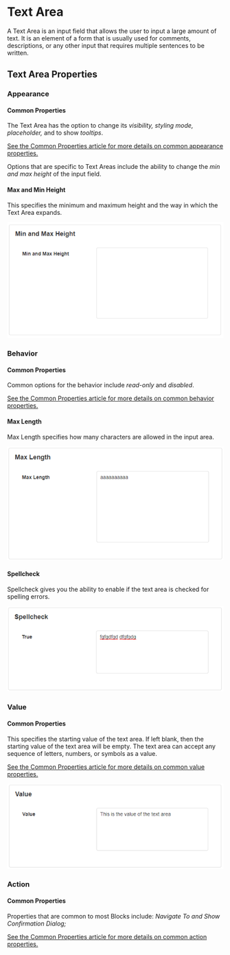 # Text Area

A Text Area is an input field that allows the user to input a large amount of text. It is an element of a form that is usually used for comments, descriptions, or any other input that requires multiple sentences to be written.

## Text Area Properties

### Appearance

#### Common Properties

The Text Area has the option to change its _visibility, styling mode, placeholder,_ and to show _tooltips_.&#x20;

[See the Common Properties article for more details on common appearance properties.](../common-properties.md#appearance)

Options that are specific to Text Areas include the ability to change the _min and max height_ of the input field.

#### Max and Min Height

This specifies the minimum and maximum height and the way in which the Text Area expands. &#x20;

![](<../../.gitbook/assets/image (742).png>)

### Behavior

#### Common Properties

Common options for the behavior include _read-only_ and _disabled_.&#x20;

[See the Common Properties article for more details on common behavior properties.](../common-properties.md#behavior)

#### Max Length

Max Length specifies how many characters are allowed in the input area.

![](<../../.gitbook/assets/image (1540).png>)

#### Spellcheck

Spellcheck gives you the ability to enable if the text area is checked for spelling errors.&#x20;

![](<../../.gitbook/assets/image (103).png>)

### Value

#### Common Properties

This specifies the starting value of the text area. If left blank, then the starting value of the text area will be empty. The text area can accept any sequence of letters, numbers, or symbols as a value.&#x20;

[See the Common Properties article for more details on common value properties.](../common-properties.md#behavior-1)

![](<../../.gitbook/assets/image (1827).png>)

### Action

#### Common Properties

Properties that are common to most Blocks include: _Navigate To and Show Confirmation Dialog;_

[See the Common Properties article for more details on common action properties.](../common-properties.md#action)
